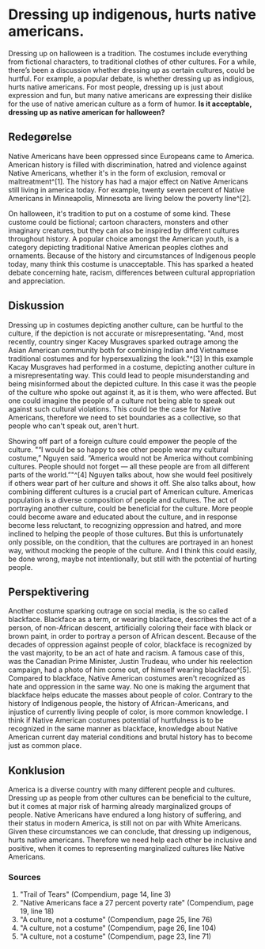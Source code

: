 # Dressing up indigenous, hurts native americans.

Dressing up on halloween is a tradition. The costumes include everything from fictional characters, to traditional clothes of other cultures. For a while, there’s been a discussion whether dressing up as certain cultures, could be hurtful. For example, a popular debate, is whether dressing up as indigious, hurts native americans. For most people, dressing up is just about expression and fun, but many native americans are expressing their dislike for the use of native american culture as a form of humor. **Is it acceptable, dressing up as native american for halloween?**

## Redegørelse

Native Americans have been oppressed since Europeans came to America. American history is filled with discrimination, hatred and violence against Native Americans, whether it's in the form of exclusion, removal or maltreatment^[1]. The history has had a major effect on Native Americans still living in america today. For example, twenty seven percent of Native Americans in Minneapolis, Minnesota are living below the poverty line^[2].

On halloween, it's tradition to put on a costume of some kind. These custome could be fictional; cartoon characters, monsters and other imaginary creatures, but they can also be inspired by different cultures throughout history. A popular choice amongst the American youth, is a category depicting traditional Native American peoples clothes and ornaments. Because of the history and circumstances of Indigenous people today, many think this costume is unacceptable. This has sparked a heated debate concerning hate, racism, differences between cultural appropriation and appreciation.

## Diskussion

Dressing up in costumes depicting another culture, can be hurtful to the culture, if the depiction is not accurate or misrepresentating. "And, most recently, country singer Kacey Musgraves sparked outrage among the Asian American community both for combining Indian and Vietnamese traditional costumes and for hypersexualizing the look."^[3] In this example Kacay Musgraves had performed in a costume, depicting another culture in a misrepresentating way. This could lead to people misunderstanding and being misinformed about the depicted culture. In this case it was the people of the culture who spoke out against it, as it is them, who were affected. But one could imagine the people of a culture not being able to speak out against such cultural violations. This could be the case for Native Americans, therefore we need to set boundaries as a collective, so that people who can't speak out, aren't hurt.

Showing off part of a foreign culture could empower the people of the culture. "“I would be so happy to see other people wear my cultural costume,” Nguyen said. “America would not be America without combining cultures. People should not forget — all these people are from all different parts of the world.”"^[4] Nguyen talks about, how she would feel positively if others wear part of her culture and shows it off. She also talks about, how combining different cultures is a crucial part of American culture. Americas population is a diverse composition of people and cultures. The act of portraying another culture, could be beneficial for the culture. More people could become aware and educated about the culture, and in response become less reluctant, to recognizing oppression and hatred, and more inclined to helping the people of those cultures. But this is unfortunately only possible, on the condition, that the cultures are portrayed in an honest way, without mocking the people of the culture. And I think this could easily, be done wrong, maybe not intentionally, but still with the potential of hurting people.

## Perspektivering

Another costume sparking outrage on social media, is the so called blackface. Blackface as a term, or wearing blackface, describes the act of a person, of non-African descent, artificially coloring their face with black or brown paint, in order to portray a person of African descent. Because of the decades of oppression against people of color, blackface is recognized by the vast majority, to be an act of hate and racism. A famous case of this, was the Canadian Prime Minister, Justin Trudeau, who under his reelection campaign, had a photo of him come out, of himself wearing blackface^[5]. Compared to blackface, Native American costumes aren't recognized as hate and oppression in the same way. No one is making the argument that blackface helps educate the masses about people of color. Contrary to the history of Indigenous people, the history of African-Americans, and injustice of currently living people of color, is more common knowledge. I think if Native American costumes potential of hurtfulness is to be recognized in the same manner as blackface, knowledge about Native American current day material conditions and brutal history has to become just as common place.

## Konklusion

America is a diverse country with many different people and cultures. Dressing up as people from other cultures can be beneficial to the culture, but it comes at major risk of harming already marginalized groups of people. Native Americans have endured a long history of suffering, and their status in modern America, is still not on par with White Americans. Given these circumstances we can conclude, that dressing up indigenous, hurts native americans. Therefore we need help each other be inclusive and positive, when it comes to representing marginalized cultures like Native Americans.

### Sources

1. "Trail of Tears" (Compendium, page 14, line 3)
2. "Native Americans face a 27 percent poverty rate" (Compendium, page 19, line 18)
3. "A culture, not a costume" (Compendium, page 25, line 76)
4. "A culture, not a costume" (Compendium, page 26, line 104)
5. "A culture, not a costume" (Compendium, page 23, line 71)

